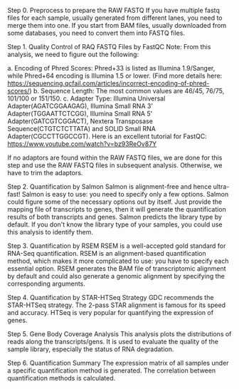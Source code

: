 Step 0. Preprocess to prepare the RAW FASTQ
If you have multiple fastq files for each sample, usually generated from different lanes, you need to merge them into one.
If you start from BAM files, usually downloaded from some databases, you need to convert them into FASTQ files.

Step 1. Quality Control of RAQ FASTQ Files by FastQC
Note: From this analysis, we need to figure out the following:

a. Encoding of Phred Scores: Phred+33 is listed as Illumina 1.9/Sanger, while Phred+64 encoding is Illumina 1.5 or lower. (Find more details here: https://sequencing.qcfail.com/articles/incorrect-encoding-of-phred-scores/)
b. Sequence Length: The most common values are 46/45, 76/75, 101/100 or 151/150.
c. Adapter Type: Illumina Universal Adapter(AGATCGGAAGAG), Illumina Small RNA 3' Adapter(TGGAATTCTCGG), Illumina Small RNA 5' Adapter(GATCGTCGGACT), Nextera Transposase Sequence(CTGTCTCTTATA) and SOLID Small RNA Adapter(CGCCTTGGCCGT).
Here is an excellent tutorial for FastQC: https://www.youtube.com/watch?v=bz93ReOv87Y

If no adaptors are found within the RAW FASTQ files, we are done for this step and use the RAW FASTQ files in subsequent analysis. Otherwise, we have to trim the adaptors.

Step 2. Quantification by Salmon
Salmon is alignment-free and hence ultra-fast!
Salmon is easy to use: you need to specify only a few options. Salmon could figure some of the necessary options out by itself.
Just provide the mapping file of transcripts to genes, then it will generate the quantification results of both transcripts and genes.
Salmon predicts the library type by default. If you don't know the library type of your samples, you could use this analysis to identify them.

Step 3. Quantification by RSEM
RSEM is a well-accepted gold standard for RNA-Seq quantification.
RSEM is an alignment-based quantification method, which makes it more complicated to use: you have to specify each essential option.
RSEM generates the BAM file of transcriptomic alignment by default and could also generate a genomic alignment by specifying the corresponding arguments.

Step 4. Quantification by STAR-HTSeq Strategy
GDC recommends the STAR-HTSeq strategy.
The 2-pass STAR alignment is famous for its speed and accuracy.
HTSeq is very popular for quantifying the expression of genes.

Step 5. Gene Body Coverage Analysis
This analysis plots the distributions of reads along the transcripts/gens. It is used to evaluate the quality of the sample library, especially the status of RNA degradation.

Step 6. Quantification Summary
The expression matrix of all samples under a specific quantification method is generated.
The correlation between quantification methods is calculated.
